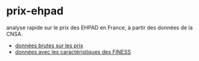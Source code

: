 # prix-ehpad

analyse rapide sur le prix des EHPAD en France, à partir des données de la CNSA. 

* [données brutes sur les prix](https://www.data.gouv.fr/fr/datasets/prix-hebergement-et-tarifs-dependance-des-ehpad-donnees-brutes/)
* [données avec les caractéristiques des FINESS](https://www.data.gouv.fr/fr/datasets/finess-extraction-du-fichier-des-etablissements/)

